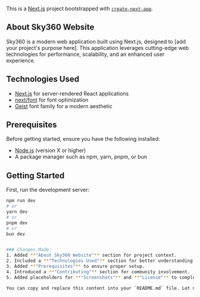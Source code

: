 This is a [Next.js](https://nextjs.org) project bootstrapped with [`create-next-app`](https://github.com/vercel/next.js/tree/canary/packages/create-next-app).

## About Sky360 Website

Sky360 is a modern web application built using Next.js, designed to [add your project's purpose here]. This application leverages cutting-edge web technologies for performance, scalability, and an enhanced user experience.

## Technologies Used

- [Next.js](https://nextjs.org) for server-rendered React applications
- [next/font](https://nextjs.org/docs/app/building-your-application/optimizing/fonts) for font optimization
- [Geist](https://vercel.com/font) font family for a modern aesthetic

## Prerequisites

Before getting started, ensure you have the following installed:

- [Node.js](https://nodejs.org) (version X or higher)
- A package manager such as npm, yarn, pnpm, or bun

## Getting Started

First, run the development server:

```bash
npm run dev
# or
yarn dev
# or
pnpm dev
# or
bun dev


### Changes Made:
1. Added **"About Sky360 Website"** section for project context.
2. Included a **"Technologies Used"** section for better understanding of the tech stack.
3. Added **"Prerequisites"** to ensure proper setup.
4. Introduced a **"Contributing"** section for community involvement.
5. Added placeholders for **"Screenshots"** and **"License"** to complete the documentation.

You can copy and replace this content into your `README.md` file. Let me know if you need further tweaks!